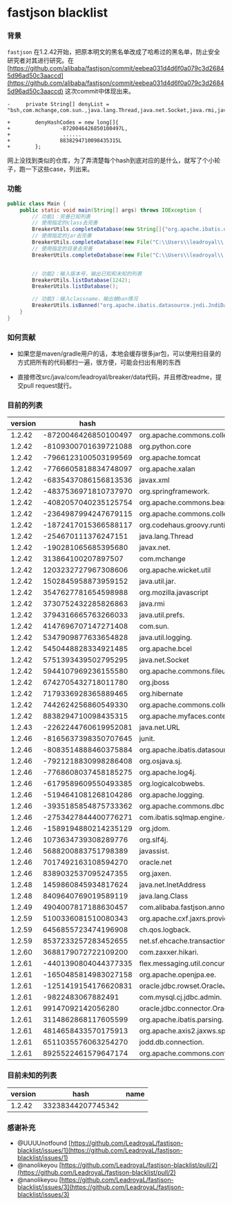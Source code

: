# fastjson blacklist

### 背景

`fastjson` 在1.2.42开始，把原本明文的黑名单改成了哈希过的黑名单，防止安全研究者对其进行研究。在 [https://github.com/alibaba/fastjson/commit/eebea031d4d6f0a079c3d26845d96ad50c3aaccd](https://github.com/alibaba/fastjson/commit/eebea031d4d6f0a079c3d26845d96ad50c3aaccd) 这次commit中体现出来。

```
-     private String[] denyList = "bsh,com.mchange,com.sun.,java.lang.Thread,java.net.Socket,java.rmi,javax.xml,org.apache.bcel,org.apache.commons.beanutils,org.apache.commons.collections.Transformer,org.apache.commons.collections.functors,org.apache.commons.collections4.comparators,org.apache.commons.fileupload,org.apache.myfaces.context.servlet,org.apache.tomcat,org.apache.wicket.util,org.apache.xalan,org.codehaus.groovy.runtime,org.hibernate,org.jboss,org.mozilla.javascript,org.python.core,org.springframework".split(",");

+        denyHashCodes = new long[]{
+                -8720046426850100497L,
+                 ......
+                8838294710098435315L
+        };

```

网上没找到类似的仓库，为了弄清楚每个hash到底对应的是什么，就写了个小轮子，跑一下这些case，列出来。

### 功能

```java
public class Main {
    public static void main(String[] args) throws IOException {
        // 功能1：完善已知列表
        // 使用指定的class去完善
        BreakerUtils.completeDatabase(new String[]{"org.apache.ibatis.datasource.jndi.JndiDataSourceFactory"});
        // 使用指定的jar去完善
        BreakerUtils.completeDatabase(new File("C:\\Users\\leadroyal\\.gradle\\caches\\modules-2\\files-2.1\\com.alibaba\\fastjson\\1.2.24\\a2b82688715ee16d874d90229d204daf3efcac8e\\fastjson-1.2.24.jar"));
        // 使用指定的目录去完善
        BreakerUtils.completeDatabase(new File("C:\\Users\\leadroyal\\.gradle\\caches\\modules-2\\files-2.1\\"), true);


        // 功能2：输入版本号，输出已知和未知的列表
        BreakerUtils.listDatabase(1242);
        BreakerUtils.listDatabase();

        // 功能3：输入classname，输出被ban情况
        BreakerUtils.isBanned("org.apache.ibatis.datasource.jndi.JndiDataSourceFactory");
    }
}
```

### 如何贡献

- 如果您是maven/gradle用户的话，本地会缓存很多jar包，可以使用扫目录的方式把所有的代码都扫一遍，很方便，可能会扫出有用的东西

- 直接修改src/java/com/leadroyal/breaker/data代码，并且修改readme，提交pull request就行。

### 目前的列表

| version | hash | name |
|---|---|---|
| 1.2.42 | -8720046426850100497 | org.apache.commons.collections4.comparators |
| 1.2.42 | -8109300701639721088 | org.python.core |
| 1.2.42 | -7966123100503199569 | org.apache.tomcat |
| 1.2.42 | -7766605818834748097 | org.apache.xalan |
| 1.2.42 | -6835437086156813536 | javax.xml |
| 1.2.42 | -4837536971810737970 | org.springframework. |
| 1.2.42 | -4082057040235125754 | org.apache.commons.beanutils |
| 1.2.42 | -2364987994247679115 | org.apache.commons.collections.Transformer |
| 1.2.42 | -1872417015366588117 | org.codehaus.groovy.runtime |
| 1.2.42 | -254670111376247151  | java.lang.Thread |
| 1.2.42 | -190281065685395680  | javax.net. |
| 1.2.42 | 313864100207897507  | com.mchange |
| 1.2.42 | 1203232727967308606 | org.apache.wicket.util |
| 1.2.42 | 1502845958873959152  | java.util.jar. |
| 1.2.42 | 3547627781654598988 | org.mozilla.javascript |
| 1.2.42 | 3730752432285826863 | java.rmi |
| 1.2.42 | 3794316665763266033  | java.util.prefs. |
| 1.2.42 | 4147696707147271408 | com.sun. |
| 1.2.42 | 5347909877633654828 | java.util.logging. |
| 1.2.42 | 5450448828334921485 | org.apache.bcel |
| 1.2.42 | 5751393439502795295 | java.net.Socket |
| 1.2.42 | 5944107969236155580 | org.apache.commons.fileupload |
| 1.2.42 | 6742705432718011780 | org.jboss |
| 1.2.42 | 7179336928365889465 | org.hibernate |
| 1.2.42 | 7442624256860549330 | org.apache.commons.collections.functors |
| 1.2.42 | 8838294710098435315 | org.apache.myfaces.context.servlet |
| 1.2.43 | -2262244760619952081 | java.net.URL |
| 1.2.46 | -8165637398350707645 | junit. |
| 1.2.46 | -8083514888460375884 | org.apache.ibatis.datasource |
| 1.2.46 | -7921218830998286408 | org.osjava.sj. |
| 1.2.46 | -7768608037458185275 | org.apache.log4j. |
| 1.2.46 | -6179589609550493385 | org.logicalcobwebs. |
| 1.2.46 | -5194641081268104286 | org.apache.logging. |
| 1.2.46 | -3935185854875733362 | org.apache.commons.dbcp |
| 1.2.46 | -2753427844400776271 | com.ibatis.sqlmap.engine.datasource |
| 1.2.46 | -1589194880214235129 | org.jdom. |
| 1.2.46 | 1073634739308289776 | org.slf4j. |
| 1.2.46 | 5688200883751798389 | javassist. |
| 1.2.46 | 7017492163108594270 | oracle.net |
| 1.2.46 | 8389032537095247355 | org.jaxen. |
| 1.2.48 | 1459860845934817624 | java.net.InetAddress |
| 1.2.48 | 8409640769019589119 | java.lang.Class |
| 1.2.49 | 4904007817188630457 | com.alibaba.fastjson.annotation |
| 1.2.59 | 5100336081510080343 | org.apache.cxf.jaxrs.provider. |
| 1.2.59 | 6456855723474196908 | ch.qos.logback. |
| 1.2.59 | 8537233257283452655 | net.sf.ehcache.transaction.manager. |
| 1.2.60 | 3688179072722109200 | com.zaxxer.hikari. |
| 1.2.61 | -4401390804044377335 | flex.messaging.util.concurrent.AsynchBeansWorkManagerExecutor |
| 1.2.61 | -1650485814983027158 | org.apache.openjpa.ee. |
| 1.2.61 | -1251419154176620831 | oracle.jdbc.rowset.OracleJDBCRowSet |
| 1.2.61 | -9822483067882491 | com.mysql.cj.jdbc.admin. |
| 1.2.61 | 99147092142056280 | oracle.jdbc.connector.OracleManagedConnectionFactory |
| 1.2.61 | 3114862868117605599 | org.apache.ibatis.parsing. |
| 1.2.61 | 4814658433570175913 | org.apache.axis2.jaxws.spi.handler. |
| 1.2.61 | 6511035576063254270 | jodd.db.connection. |
| 1.2.61 | 8925522461579647174 | org.apache.commons.configuration.JNDIConfiguration |



### 目前未知的列表

| version | hash | name |
|---|---|---|
| 1.2.42 | 33238344207745342    |  |

### 感谢补充

- @UUUUnotfound [https://github.com/LeadroyaL/fastjson-blacklist/issues/1](https://github.com/LeadroyaL/fastjson-blacklist/issues/1)
- @nanolikeyou [https://github.com/LeadroyaL/fastjson-blacklist/pull/2](https://github.com/LeadroyaL/fastjson-blacklist/pull/2)
- @nanolikeyou [https://github.com/LeadroyaL/fastjson-blacklist/issues/3](https://github.com/LeadroyaL/fastjson-blacklist/issues/3)
